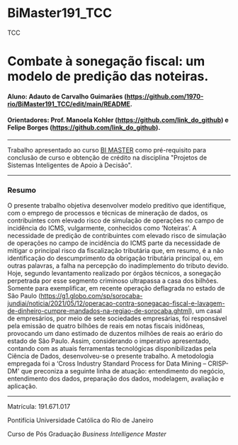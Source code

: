 # BiMaster191_TCC
TCC 
# Combate à sonegação fiscal: um modelo de predição das noteiras. 

#### Aluno: Adauto de Carvalho Guimarães (https://github.com/1970-rio/BiMaster191_TCC/edit/main/README.
#### Orientadores: Prof. Manoela Kohler (https://github.com/link_do_github) e Felipe Borges (https://github.com/link_do_github).

---

Trabalho apresentado ao curso [BI MASTER](https://ica.puc-rio.ai/bi-master) como pré-requisito para conclusão de curso e obtenção de crédito na disciplina "Projetos de Sistemas Inteligentes de Apoio à Decisão".

---

### Resumo

O presente trabalho objetiva desenvolver modelo preditivo que identifique, com o emprego de processos e técnicas de mineração de dados, 
os contribuintes com elevado risco de simulação de operações no campo de incidência do ICMS, vulgarmente, conhecidos como ‘Noteiras’. 
A necessidade de predição de contribuintes com elevado risco de simulação de operações no campo de incidência do ICMS parte da necessidade 
de mitigar o principal risco da fiscalização tributária que, em resumo, é a não identificação do descumprimento da obrigação tributária principal ou, 
em outras palavras, a falha na percepção do inadimplemento do tributo devido. Hoje, segundo levantamento realizado por órgãos técnicos, a sonegação perpetrada por esse segmento criminoso  ultrapassa a casa dos bilhões. Somente para exemplificar, em recente operação deflagrada no estado de São Paulo (https://g1.globo.com/sp/sorocaba-jundiai/noticia/2021/05/12/operacao-contra-sonegacao-fiscal-e-lavagem-de-dinheiro-cumpre-mandados-na-regiao-de-sorocaba.ghtml), um casal de empresários, por meio de sete sociedades empresárias, foi responsável pela emissão de quatro bilhões de reais em notas fiscais inidôneas, provocando um dano estimado de duzentos milhões de reais ao erário do estado de São Paulo.  Assim, considerando o imperativo apresentado, contando com as atuais ferramentas tecnológicas disponibilizadas pela Ciência de Dados, 
desenvolveu-se o presente trabalho. A metodologia empregada foi a ‘Cross Industry Standard Process for Data Mining – CRISP-DM' que preconiza a seguinte linha de atuação:
entendimento do negócio, entendimento dos dados, preparação dos dados, modelagem, avaliação e aplicação. 

---

Matrícula: 191.671.017

Pontifícia Universidade Católica do Rio de Janeiro

Curso de Pós Graduação *Business Intelligence Master*
